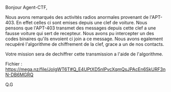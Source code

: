 Bonjour Agent-CTF,

Nous avons remarqués des activités radios anormales provenant de l'APT-403.
En effet celles ci sont emises depuis une clef de voiture. 
Nous pensons que l'APT-403 transmet des messages depuis cette clef a une fausse voiture qui sert de recepteur.
Nous avons pu intercepter un des codes binaires qu'ils envoient ci join a ce message.
Nous avons egalement recupéré l'algorithme de chiffrement de la clef, grace a un de nos contacts.

Votre mission sera de dechiffrer cette transmission a l'aide de l'algorithme.

Fichier : https://mega.nz/file/JoIgWT6T#Q_E4UPtXD5nlPvcXqmQsJPAcEn6SkURF3nN-DB6MGRQ

Q.G
